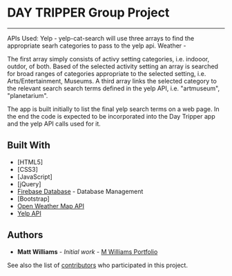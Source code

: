 # DAY TRIPPER Group Project
___

APIs Used:
Yelp - yelp-cat-search will use three arrays to find the appropriate searh categories to pass to the yelp api.
Weather -

The first array simply consists of activy setting categories, i.e. indooor, outdor, of both.
Based of the selected activity setting an array is searched for broad ranges of categories appropriate to the selected setting, i.e. Arts/Entertainment, Museums.
A third array links the selected category to the relevant search search terms defined in the yelp API, i.e.  "artmuseum", "planetarium".

The app is built initially to list the final yelp search terms on a web page. In the end the code is expected to be incorporated into the Day Tripper app and the yelp API calls used for it.

## Built With

* [HTML5]
* [CSS3]
* [JavaScript]
* [jQuery]
* [Firebase Database](https://firebase.google.com/) - Database Management
* [Bootstrap]
* [Open Weather Map API](https://openweathermap.org/api)
* [Yelp API](https://www.yelp.com/)


## Authors

* **Matt Williams** - *Initial work* - [M Williams Portfolio](https://mattwills09.github.io/portfolio.html)

See also the list of [contributors](https://github.com/mattwills09/Day-Tripper/graphs/contributors) who participated in this project.
